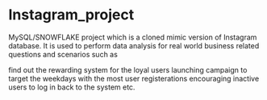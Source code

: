 # Instagram_project
MySQL/SNOWFLAKE project which is a cloned mimic version of Instagram database. It is used to perform data analysis for real world business related questions and scenarios such as

find out the rewarding system for the loyal users
launching campaign to target the weekdays with the most user registerations
encouraging inactive users to log in back to the system
etc.
